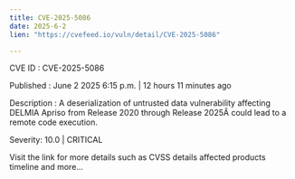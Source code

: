```yaml
---
title: CVE-2025-5086
date: 2025-6-2
lien: "https://cvefeed.io/vuln/detail/CVE-2025-5086"

---
```


CVE ID : CVE-2025-5086

Published :  June 2
2025
6:15 p.m. | 12 hours
11 minutes ago

Description : A deserialization of untrusted data vulnerability affecting DELMIA Apriso from Release 2020 through Release 2025Â could lead to a remote code execution.

Severity: 10.0 | CRITICAL

Visit the link for more details
such as CVSS details
affected products
timeline
and more...
